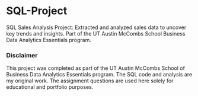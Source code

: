 # SQL-Project
SQL Sales Analysis Project: Extracted and analyzed sales data to uncover key trends and insights. Part of the UT Austin McCombs School Business Data Analytics Essentials program.

### Disclaimer
This project was completed as part of the UT Austin McCombs School of Business Data Analytics Essentials program. The SQL code and analysis are my original work. The assignment questions are used here solely for educational and portfolio purposes.

